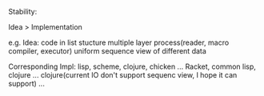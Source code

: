 Stability:

Idea > Implementation


e.g.
Idea:
code in list stucture
multiple layer process(reader, macro compiler, executor)
uniform sequence view of different data

Corresponding Impl:
lisp, scheme, clojure, chicken ...
Racket, common lisp, clojure ...
clojure(current IO don't support sequenc view, I hope it can support) ...
